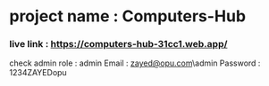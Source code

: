 # project name : Computers-Hub

### live link : https://computers-hub-31cc1.web.app/

check admin role :  admin Email : zayed@opu.com\admin  Password : 1234ZAYEDopu
                    
                    
